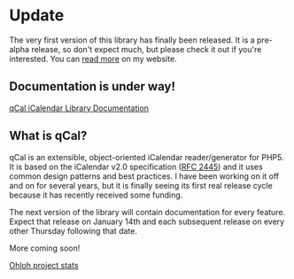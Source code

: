 # Update #

The very first version of this library has finally been released. It is a pre-alpha release, so don't expect much, but please check it out if you're interested. You can [read more](http://lukevisinoni.com/2009/12/31/qcal-v001-released/) on my website.

## Documentation is under way! ##

[qCal iCalendar Library Documentation](http://qcal.lukevisinoni.com/)

## What is qCal? ##

qCal is an extensible, object-oriented iCalendar reader/generator for PHP5. It is based on the iCalendar v2.0 specification ([RFC 2445](http://www.ietf.org/rfc/rfc2445.txt)) and it uses common design patterns and best practices. I have been working on it off and on for several years, but it is finally seeing its first real release cycle because it has recently received some funding.

The next version of the library will contain documentation for every feature. Expect that release on January 14th and each subsequent release on every other Thursday following that date.

More coming soon!

[Ohloh project stats](http://www.ohloh.net/projects/9415?p=qCal+iCalendar+library+for+PHP5)